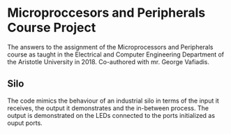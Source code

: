 # Microproccesors and Peripherals Course Project
The answers to the assignment of the Microprocessors and Peripherals course as taught in the Electrical and Computer Engineering Department of the Aristotle University in 2018. Co-authored with mr. George Vafiadis.

## Silo 
The code mimics the behaviour of an industrial silo in terms of the input it receives, the output it demonstrates and the in-between process. The output is demonstrated on the LEDs connected to the ports initialized as ouput ports.
